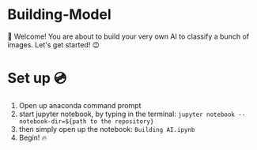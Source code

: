 # Building-Model


👋 Welcome! You are about to build your very own AI to classify a bunch of images.
Let's get started! 😉


# Set up 💿

1. Open up anaconda command prompt
2. start jupyter notebook, by typing in the terminal: `jupyter notebook --notebook-dir=${path to the repository}`
3. then simply open up the notebook: `Building AI.ipynb`
4. Begin! 🔥
